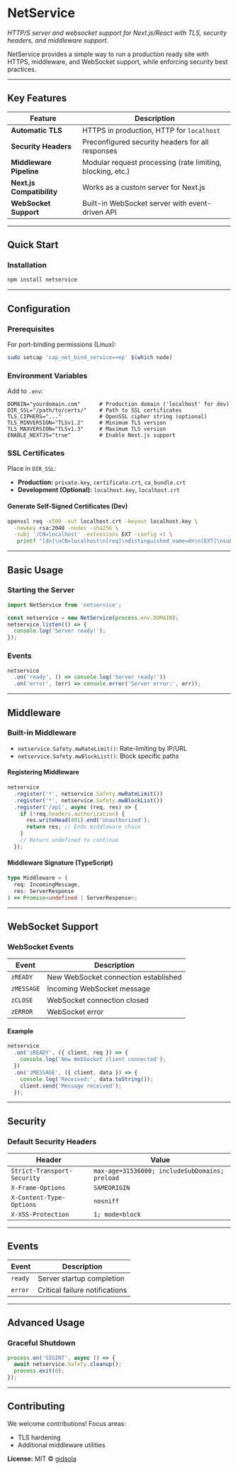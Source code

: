 # NetService
*HTTP/S server and websocket support for Next.js/React with TLS, security headers, and middleware support.*  

NetService provides a simple way to run a production ready site with HTTPS, middleware, and WebSocket support, while enforcing security best practices. 

---

## Key Features

| Feature                     | Description                                                                 |
|-----------------------------|-----------------------------------------------------------------------------|
| **Automatic TLS**           | HTTPS in production, HTTP for `localhost`                                  |
| **Security Headers**        | Preconfigured security headers for all responses                           |
| **Middleware Pipeline**     | Modular request processing (rate limiting, blocking, etc.)                 |
| **Next.js Compatibility**   | Works as a custom server for Next.js                                        |
| **WebSocket Support**       | Built-in WebSocket server with event-driven API                            |

---

## Quick Start

### Installation
```bash
npm install netservice
```

---

## Configuration

### Prerequisites
For port-binding permissions (Linux):
```bash
sudo setcap 'cap_net_bind_service=+ep' $(which node)
```

### Environment Variables
Add to `.env`:
```env
DOMAIN="yourdomain.com"      # Production domain ('localhost' for dev)
DIR_SSL="/path/to/certs/"    # Path to SSL certificates
TLS_CIPHERS="..."            # OpenSSL cipher string (optional)
TLS_MINVERSION="TLSv1.2"     # Minimum TLS version
TLS_MAXVERSION="TLSv1.3"     # Maximum TLS version
ENABLE_NEXTJS="true"         # Enable Next.js support
```

### SSL Certificates
Place in `DIR_SSL`:
- **Production:** `private.key`, `certificate.crt`, `ca_bundle.crt`
- **Development (Optional):** `localhost.key`, `localhost.crt`

#### Generate Self-Signed Certificates (Dev)
```bash
openssl req -x509 -out localhost.crt -keyout localhost.key \
  -newkey rsa:2048 -nodes -sha256 \
  -subj '/CN=localhost' -extensions EXT -config <( \
   printf "[dn]\nCN=localhost\n[req]\ndistinguished_name=dn\n[EXT]\nsubjectAltName=DNS:localhost\nkeyUsage=digitalSignature\nextendedKeyUsage=serverAuth")
```

---

## Basic Usage

### Starting the Server
```javascript
import NetService from 'netservice';

const netservice = new NetService(process.env.DOMAIN);
netservice.listen(() => {
  console.log('Server ready!');
});
```

### Events
```javascript
netservice
  .on('ready', () => console.log('Server ready!'))
  .on('error', (err) => console.error('Server error:', err));
```

---

## Middleware

### Built-in Middleware
- `netservice.Safety.mwRateLimit()`: Rate-limiting by IP/URL
- `netservice.Safety.mwBlockList()`: Block specific paths

#### Registering Middleware
```javascript
netservice
  .register('*', netservice.Safety.mwRateLimit())
  .register('*', netservice.Safety.mwBlockList())
  .register('/api', async (req, res) => {
    if (!req.headers.authorization) {
      res.writeHead(401).end('Unauthorized');
      return res; // Ends middleware chain
    }
    // Return undefined to continue
  });
```

#### Middleware Signature (TypeScript)
```typescript
type Middleware = (
  req: IncomingMessage,
  res: ServerResponse
) => Promise<undefined | ServerResponse>;
```

---

## WebSocket Support

### WebSocket Events
| Event       | Description                          |
|-------------|--------------------------------------|
| `zREADY`    | New WebSocket connection established |
| `zMESSAGE`  | Incoming WebSocket message           |
| `zCLOSE`    | WebSocket connection closed          |
| `zERROR`    | WebSocket error                      |

#### Example
```javascript
netservice
  .on('zREADY', ({ client, req }) => {
    console.log('New WebSocket client connected');
  })
  .on('zMESSAGE', ({ client, data }) => {
    console.log('Received:', data.toString());
    client.send('Message received');
  });
```

---

## Security

### Default Security Headers
| Header                     | Value                                                                 |
|----------------------------|-----------------------------------------------------------------------|
| `Strict-Transport-Security`| `max-age=31536000; includeSubDomains; preload`                        |
| `X-Frame-Options`          | `SAMEORIGIN`                                                          |
| `X-Content-Type-Options`   | `nosniff`                                                             |
| `X-XSS-Protection`         | `1; mode=block`                                                       |

---

## Events

| Event   | Description                          |
|---------|--------------------------------------|
| `ready` | Server startup completion            |
| `error` | Critical failure notifications       |

---

## Advanced Usage

### Graceful Shutdown
```javascript
process.on('SIGINT', async () => {
  await netservice.Safety.cleanup();
  process.exit(0);
});
```

---

## Contributing

We welcome contributions! Focus areas:
- TLS hardening
- Additional middleware utilities

**License:** MIT © [gidsola](https://github.com/gidsola)
